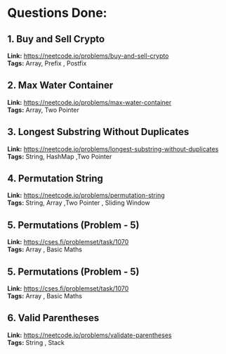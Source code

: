# Questions Done:

## 1.  Buy and Sell Crypto
**Link:**  https://neetcode.io/problems/buy-and-sell-crypto  
**Tags:** Array, Prefix , Postfix


## 2.  Max Water Container  
**Link:**  https://neetcode.io/problems/max-water-container  
**Tags:** Array, Two Pointer  


## 3.  Longest Substring Without Duplicates   
**Link:**  https://neetcode.io/problems/longest-substring-without-duplicates   
**Tags:** String, HashMap ,Two Pointer  


## 4.  Permutation String   
**Link:**  https://neetcode.io/problems/permutation-string   
**Tags:** String, Array ,Two Pointer , Sliding Window  


## 5.  Permutations (Problem - 5)  
**Link:**  https://cses.fi/problemset/task/1070     
**Tags:** Array , Basic Maths  


## 5.  Permutations (Problem - 5)  
**Link:**  https://cses.fi/problemset/task/1070     
**Tags:** Array , Basic Maths  


## 6.  Valid Parentheses  
**Link:**  https://neetcode.io/problems/validate-parentheses      
**Tags:** String , Stack    